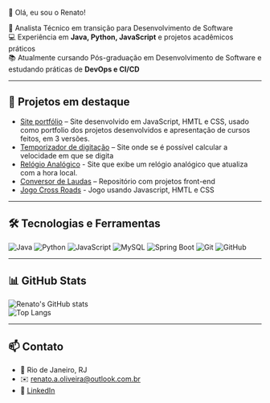  👋 Olá, eu sou o Renato!

🎯 Analista Técnico em transição para Desenvolvimento de Software  
💻 Experiência em **Java, Python, JavaScript** e projetos acadêmicos práticos  
📚 Atualmente cursando Pós-graduação em Desenvolvimento de Software e estudando práticas de **DevOps e CI/CD**  

---

## 🚀 Projetos em destaque
- [Site portfólio](https://github.com/Rnt-Oliveira/Site-Portfolio/blob/main/README.md) – Site desenvolvido em JavaScript, HMTL e CSS, usado como portfolio dos projetos desenvolvidos e apresentação de cursos feitos, em 3 versões.
- [Temporizador de digitação](https://github.com/Rnt-Oliveira/Teste-de-Digita-o) – Site onde se é possível calcular a velocidade em que se digita
- [Relógio Analógico](https://github.com/Rnt-Oliveira/Relogio-Analogico) - Site que exibe um relógio analógico que atualiza com a hora local.
- [Conversor de Laudas](https://github.com/Rnt-Oliveira/Conversor-de-Laudas/blob/main/README.md) – Repositório com projetos front-end  
- [Jogo Cross Roads](https://github.com/Rnt-Oliveira/Jogo-Grand-Cat-Auto/blob/main/README.md) - Jogo usando Javascript, HMTL e CSS
---

## 🛠 Tecnologias e Ferramentas
![Java](https://img.shields.io/badge/Java-ED8B00?style=for-the-badge&logo=java&logoColor=white)
![Python](https://img.shields.io/badge/Python-3776AB?style=for-the-badge&logo=python&logoColor=white)
![JavaScript](https://img.shields.io/badge/JavaScript-F7DF1E?style=for-the-badge&logo=javascript&logoColor=black)
![MySQL](https://img.shields.io/badge/MySQL-005C84?style=for-the-badge&logo=mysql&logoColor=white)
![Spring Boot](https://img.shields.io/badge/Spring_Boot-6DB33F?style=for-the-badge&logo=spring&logoColor=white)
![Git](https://img.shields.io/badge/Git-F05032?style=for-the-badge&logo=git&logoColor=white)
![GitHub](https://img.shields.io/badge/GitHub-181717?style=for-the-badge&logo=github&logoColor=white)

---

## 📊 GitHub Stats
![Renato's GitHub stats](https://github-readme-stats.vercel.app/api?username=Rnt-Oliveira&show_icons=true&theme=tokyonight)  
![Top Langs](https://github-readme-stats.vercel.app/api/top-langs/?username=Rnt-Oliveira&layout=compact&theme=tokyonight)

---

## 📫 Contato
- 📍 Rio de Janeiro, RJ  
- ✉️ [renato.a.oliveira@outlook.com.br](mailto:renato.a.oliveira@outlook.com.br)  
- 🔗 [LinkedIn](https://www.linkedin.com/in/renato-oliveira-4529831aa)

